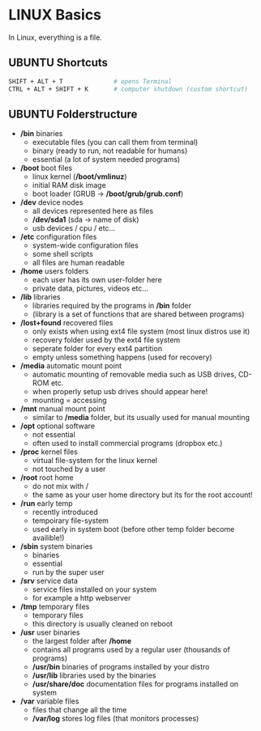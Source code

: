 # LINUX Basics

In Linux, everything is a file.

## UBUNTU Shortcuts

```bash
SHIFT + ALT + T              # opens Terminal
CTRL + ALT + SHIFT + K       # computer shutdown (custom shortcut)
```

## UBUNTU Folderstructure

- **/bin** binaries
  * executable files (you can call them from terminal)
  * binary (ready to run, not readable for humans)
  * essential (a lot of system needed programs)
- **/boot** boot files
  * linux kernel (**/boot/vmlinuz**)
  * initial RAM disk image
  * boot loader (GRUB -> **/boot/grub/grub.conf**)
- **/dev** device nodes
  * all devices represented here as files
  * **/dev/sda1** (sda -> name of disk)
  * usb devices / cpu / etc...
- **/etc** configuration files
  * system-wide configuration files
  * some shell scripts
  * all files are human readable
- **/home** users folders
  * each user has its own user-folder here
  * private data, pictures, videos etc...
- **/lib** libraries
  * libraries required by the programs in **/bin** folder
  * (library is a set of functions that are shared between programs)
- **/lost+found** recovered files
  * only exists when using ext4 file system (most linux distros use it)
  * recovery folder used by the ext4 file system
  * seperate folder for every ext4 partition
  * empty unless something happens (used for recovery)
- **/media** automatic mount point
  * automatic mounting of removable media such as USB drives, CD-ROM etc.
  * when properly setup usb drives should appear here!
  * mounting = accessing
- **/mnt** manual mount point
  * similar to **/media** folder, but its usually used for manual mounting
- **/opt** optional software
  * not essential
  * often used to install commercial programs (dropbox etc.)
- **/proc** kernel files
  * virtual file-system for the linux kernel
  * not touched by a user
- **/root** root home
  * do not mix with /
  * the same as your user home directory but its for the root account!
- **/run** early temp
  * recently introduced
  * tempoirary file-system
  * used early in system boot (before other temp folder become availible!)
- **/sbin** system binaries
  * binaries
  * essential
  * run by the super user
- **/srv** service data
  * service files installed on your system
  * for example a http webserver
- **/tmp** temporary files
  * temporary files
  * this directory is usually cleaned on reboot
- **/usr** user binaries
  * the largest folder after **/home**
  * contains all programs used by a regular user (thousands of programs)
  * **/usr/bin** binaries of programs installed by your distro
  * **/usr/lib** libraries used by the binaries
  * **/usr/share/doc** documentation files for programs installed on system
- **/var** variable files
  * files that change all the time
  * **/var/log** stores log files (that monitors processes)
